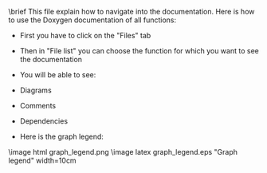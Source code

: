 \brief This file explain how to navigate into  the documentation.
Here is how to use the Doxygen documentation of all functions:
* First you have to click on the "Files" tab
 * Then in "File list" you can choose the function for which you want to see the
   documentation
 * You will be able to see:
  * Diagrams
  * Comments
  * Dependencies

* Here is the graph legend:



\image html graph_legend.png
\image latex graph_legend.eps "Graph legend" width=10cm













